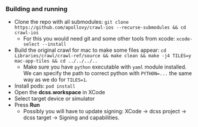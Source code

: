 ### Building and running

- Clone the repo with all
  submodules: `git clone https://github.com/apollovy/crawl-ios --recurse-submodules && cd crawl-ios`
    - For this you would need git and some other tools from xcode: `xcode-select --install`
- Build the original crawl for mac to make some files
  appear: 
  `cd Libraries/crawl/crawl-ref/source && make clean && make -j4 TILES=y mac-app-tiles && cd ../../../..`
    - Make sure you have `python` executable with `yaml` module installed. We can specify the path
      to correct python with `PYTHON=...` the same way as we do for `TILES=1`.
- Install pods: `pod install`
- Open the **dcss.workspace** in XCode
- Select target device or simulator
- Press **Run**
    - Possibly you will have to update signing: XCode -> dcss project -> dcss target -> Signing and
      capabilities.
